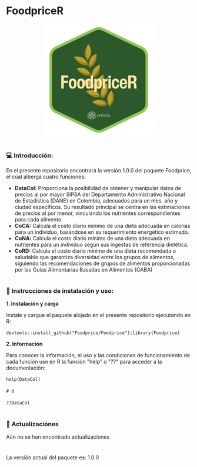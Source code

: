 # FoodpriceR

<p align="center">
<a name="top" href="#"> <img src="https://github.com/lea-puj/FoodpriceR/blob/main/logo_FoodPriceR.png" alt="mf-dots" height="40%" width="60%"/> </a>

# 

### :computer: **Introducción:**

En el presente repositorio encontrará la versión 1.0.0 del paquete Foodprice, el cúal alberga cuatro funciones:

- **DataCol:** Proporciona la posibilidad de obtener y manipular datos de precios al por mayor SIPSA del Departamento Administrativo Nacional de Estadística (DANE) en Colombia, adecuados para un mes, año y ciudad específicos. Su resultado principal se centra en las estimaciones de precios al por menor, vinculando los nutrientes correspondientes para cada alimento.
- **CoCA:** Calcula el costo diario mínimo de una dieta adecuada en calorías para un individuo, basándose en su requerimiento energético estimado.
- **CoNA:** Calcula el costo diario mínimo de una dieta adecuada en nutrientes para un individuo según sus ingestas de referencia dietética. 
- **CoRD:** Calcula el costo diario mínimo de una dieta recomendada o saludable que garantiza diversidad entre los grupos de alimentos, siguiendo las recomendaciones de grupos de alimentos proporcionadas por las Guías Alimentarias Basadas en Alimentos (GABA)
#

### :wrench: **Instrucciones de instalación y uso:**

**1. Instalación y carga**
            
Instale y cargue el paquete alojado en el presente repositorio ejecutando en R:            

```
devtools::install_github("Foodprice/Foodprice");library(Foodprice)

```

**2. Información**

Para conocer la información, el uso y las condiciones de funcionamiento de cada función use en R la función "help" o "??" para acceder a la documentación:

```
help(DataCol)

# ó

??DataCol

```
#

### :page_with_curl: **Actualizaciónes**

Aún no se han encontrado actualizaciones

#        

La versión actual del paquete es:  1.0.0
